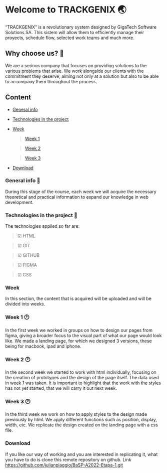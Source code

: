 # Welcome to TRACKGENIX 🌏
“TRACKGENIX” is a revolutionary system designed by GigaTech Software Solutions SA. 
This sistem will allow them to efficiently manage their proyects, schedule flow, selected work teams and much more.

## Why choose us? 🤵

We are a serious company that focuses on providing solutions to the various problems that arise. We work alongside our clients with the commitment they deserve, aiming not only at a solution but also to be able to accompany them throughout the process.

## Content
- [General info](#general-info)
- [Technologies in the project](#technologies-in-the-project)
- [Week](#week)

    >   [Week 1](#week-1)

    >   [Week 2](#week-2)

    >   [Week 3](#week-3-🕐)

- [Download](#download)



### General info 📰
During this stage of the course, each week we will acquire the necessary theoretical and practical information to expand our knowledge in web development.

### Technologies in the project 🧪
The technologies applied so far are:

> ☑ HTML

> ☑ GIT

> ☑ GITHUB

> ☑ FIGMA

> ☑ CSS

### Week
In this section, the content that is acquired will be uploaded and will be divided into weeks.

### Week 1 🕐
In the first week we worked in groups on how to design our pages from figma, giving a broader focus to the visual part of what our page would look like. We made a landing page, for which we designed 3 versions, these being for macbook, ipad and iphone.

### Week 2 🕐
In the second week we started to work with html individually, focusing on the creation of prototypes and the design of the page itself. The data used in week 1 was taken. It is important to highlight that the work with the styles has not yet started, that we will carry it out next week.

### Week 3 🕐
In the third week we work on how to apply styles to the design made previously by html. We apply different functions such as position, display, width, etc. We replicate the design created on the landing page with a css file.

### Download
If you like our way of working and you are interested in replicating it, what you have to do is clone this remote repository on github. Link https://github.com/julianpiaggio/BaSP-A2022-Etapa-1.git